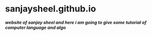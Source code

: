 # sanjaysheel.github.io



#####  website of sanjay sheel and here i am going to give some tutorial of computer language and algo 
